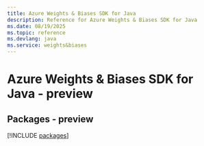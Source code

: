 ```yaml
---
title: Azure Weights & Biases SDK for Java
description: Reference for Azure Weights & Biases SDK for Java
ms.date: 08/19/2025
ms.topic: reference
ms.devlang: java
ms.service: weights&biases
---
```

# Azure Weights & Biases SDK for Java - preview
## Packages - preview
[!INCLUDE [packages](weights-&-biases-index.md)]
